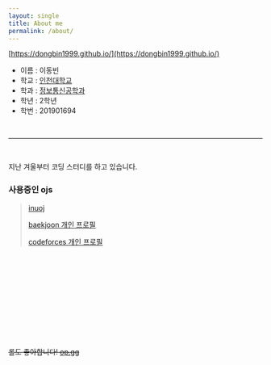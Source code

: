 ```yaml
---
layout: single
title: About me
permalink: /about/
---
```




[https://dongbin1999.github.io/](https://dongbin1999.github.io/)

+ 이름 : 이동빈
+ 학교 : [인천대학교](http://www.inu.ac.kr/)
+ 학과 : [정보통신공학과](http://www.inu.ac.kr/user/indexMain.do?command=&siteId=ite)
+ 학년 : 2학년
+ 학번 : 201901694

<br />

___

<br />

지난 겨울부터 코딩 스터디를 하고 있습니다.

<h3>사용중인 ojs</h3>

> [inuoj](http://117.16.243.100:55000/)
>
> [baekjoon 개인 프로필](https://www.acmicpc.net/user/leedongbin)
>
> [codeforces 개인 프로필](https://codeforces.com/profile/dongbin1999) 

<br /><br /><br /><br /><br /><br /><br /><br /><br /><br />

~~롤도 좋아합니다! [op.gg](https://www.op.gg/summoner/userName=Templar)~~


[jekyll-organization]: https://github.com/jekyll

